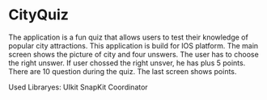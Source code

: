 # CityQuiz
The application is a fun quiz that allows users to test their knowledge of popular city attractions.
This application is build for IOS platform.
The main screen shows the picture of city and four unswers. The user has to choose the right unswer. If user chossed the right unsver, he has plus 5 points.
There are 10 question during the quiz. 
The last screen shows points. 

Used Libraryes:
UIkit
SnapKit
Coordinator
